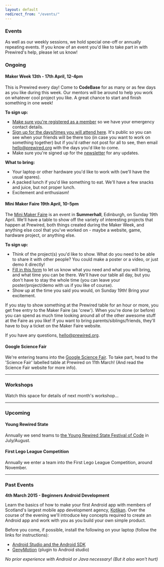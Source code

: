 ```yaml
---
layout: default
redirect_from: "/events/"
---
```


### Events

As well as our weekly sessions, we hold special one-off or annually repeating events. If you know of an event you'd like to take part in with Prewired's help, please let us know!

### Ongoing

#### <span class="btn-big inner lighter color1-bg">Maker Week</span> 13th - 17th April, 12-4pm

This is Prewired every day! Come to **CodeBase** for as many or as few days as you like during this week. Our mentors will be around to help you work on whatever cool project you like. A great chance to start and finish something in one week!

**To sign up:**

* [Make sure you're registered as a member](/membership.html) so we have your emergency contact details.
* [Sign up for the days/times you will attend here](http://doodle.com/cakheiix3min7is9). It's public so you can see when your friends will be there too (in case you want to work on something together) but if you'd rather not post for all to see, then email hello@prewired.org with the days you'd like to come.
* Make sure you're signed up for the [newsletter](#newsletter) for any updates.

**What to bring:**

* Your laptop or other hardware you'd like to work with (we'll have the usual spares).
* A packed lunch if you'd like something to eat. We'll have a few snacks and juice, but not proper lunch.
* Excitement and enthusiasm!

#### <span class="btn-big inner lighter color2-bg">Mini Maker Faire</span> 19th April, 10-5pm

The [Mini Maker Faire](http://makerfaireedinburgh.com/) is an event in **Summerhall**, Edinburgh, on Sunday 19th April. We'll have a table to show off the variety of interesting projects that happen at Prewired, both things created during the Maker Week, and anything else cool that you've worked on - maybe a website, game, hardware project, or anything else. 

**To sign up:**

* Think of the project(s) you'd like to show. What do you need to be able to share it with other people? You could make a poster or a video, or just demo it directly!
* [Fill in this form](#) to let us know what you need and what you will bring, and what time you can be there. We'll have our table all day, but you don't have to stay the whole time (you can leave your poster/project/demo with us if you like of course).
* Show up at the time you said you would, on Sunday 19th! Bring your excitement.

If you stay to show something at the Prewired table for an hour or more, you get free entry to the Maker Faire (as 'crew'). When you're done (or before) you can spend as much time looking around all of the other awesome stuff at the Faire as you like! If you want to bring parents/siblings/friends, they'll have to buy a ticket on the Maker Faire website.

If you have any questions, hello@prewired.org. 

#### Google Science Fair

We're entering teams into the [Google Science Fair](https://www.googlesciencefair.com). To take part, head to the 'Science Fair' labelled table at Prewired on 11th March! (And read the Science Fair website for more info).

<hr/>

### Workshops

Watch this space for details of next month's workshop...

<hr/>

### Upcoming

#### Young Rewired State

Annually we send teams to [the Young Rewired State Festival of Code](http://www.yrs.io) in July/August.

#### First Lego League Competition

Annually we enter a team into the First Lego League Competition, around November.

<hr/>

### Past Events

**4th March 2015 - Beginners Android Development**

Learn the basics of how to make your first Android app with members of Scotland's largest mobile app development agency, [Kotikan](http://kotikan.com). Over the course of the evening we'll introduce key concepts required to create an Android app and work with you as you build your own simple product.

Before you come, if possible, install the following on your laptop (follow the links for instructions):

* [Android Studio and the Android SDK](http://developer.android.com/sdk/installing/index.html?pkg=studio)
* [GenyMotion](https://www.genymotion.com) (plugin to Android studio)

*No prior experience with Android or Java necessary! (But it also won't hurt)*
